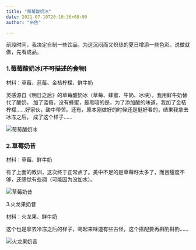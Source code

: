 ```yaml
---
title: "莓莓酸奶冰"
date: 2021-07-10T20:10:36+08:00
author: "糸色"

---
```


前段时间，我决定自制一些饮品，为这沉闷而又炽热的夏日增添一些色彩。说做就做，先看成品。

### 1.莓莓酸奶冰(~~不可描述的食物~~)  
  
材料：草莓、蓝莓、金桔柠檬、鲜牛奶  

灵感源自《明日之后》的草莓酸奶冰（草莓、蜂蜜、牛奶、冰块），我用鲜牛奶替代了酸奶，
加了蓝莓，没有蜂蜜，最黑暗的是，为了添加酸的味道，我加了金桔柠檬……好家伙，酸中带苦。还有，原本刚做好的时候还是挺好看的，结果我拿去冰冻之后，
成了这个样子……

![莓莓酸奶冰](https://cdn.jsdelivr.net/gh/lzxqaq/jsdelivr@master/image/2021-7-10/0.jpg)
  
### 2.草莓奶昔  
  
材料：草莓、鲜牛奶

有了上面的教训，这次终于正常点了。美中不足的是草莓籽太多了，而且甜度不够，还感觉有些稠（可能因为没加水）。  

![草莓奶昔](https://cdn.jsdelivr.net/gh/lzxqaq/jsdelivr@master/image/2021-7-10/1.jpg)

3.火龙果奶昔

材料：火龙果、鲜牛奶  

这个也是拿去冷冻之后的样子，喝起来味道有些古怪，这个搭配要再斟酌斟酌……

![火龙果奶昔](https://cdn.jsdelivr.net/gh/lzxqaq/jsdelivr@master/image/2021-7-10/2.jpg)









